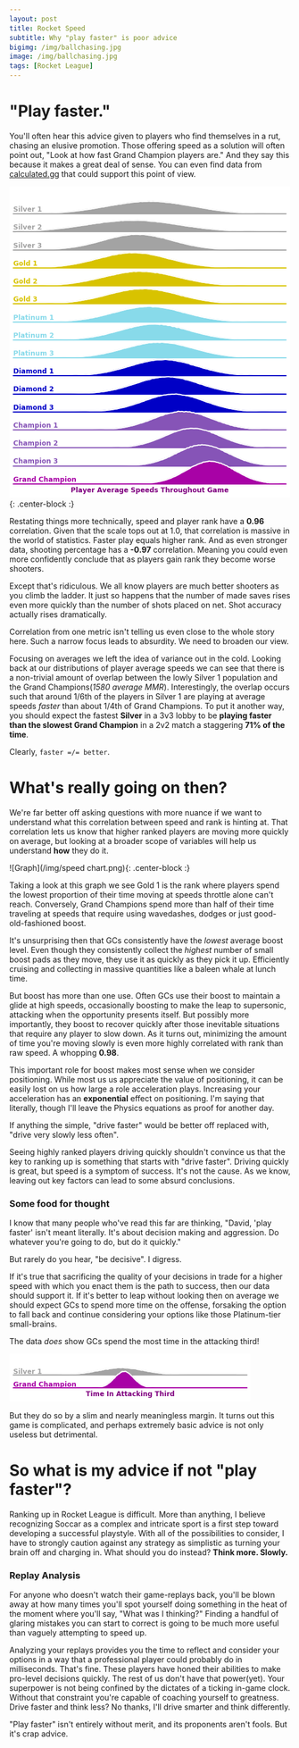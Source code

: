 ```yaml
---
layout: post
title: Rocket Speed
subtitle: Why "play faster" is poor advice
bigimg: /img/ballchasing.jpg
image: /img/ballchasing.jpg
tags: [Rocket League]
---
```


# "Play faster."
You'll often hear this advice given to players who find themselves in a rut, chasing an elusive promotion. Those offering speed as a solution will often point out, "Look at how fast Grand Champion players are." And they say this because it makes a great deal of sense. You can even find data from [calculated.gg](http://calculated.gg/) that could support this point of view.

![Graph](/img/speeds.png){: .center-block :}


Restating things more technically, speed and player rank have a **0.96** correlation. Given that the scale tops out at 1.0, that correlation is massive in the world of statistics. Faster play equals higher rank. And as even stronger data, shooting percentage has a **-0.97** correlation. Meaning you could even more confidently conclude that as players gain rank they become worse shooters.  

Except that's ridiculous. We all know players are much better shooters as you climb the ladder. It just so happens that the number of made saves rises even more quickly than the number of shots placed on net. Shot accuracy actually rises dramatically. 

Correlation from one metric isn't telling us even close to the whole story here. Such a narrow focus leads to absurdity. We need to broaden our view.

Focusing on averages we left the idea of variance out in the cold. Looking back at our distributions of player average speeds we can see that there is a non-trivial amount of overlap between the lowly Silver 1 population and the Grand Champions(*1580 average MMR*). Interestingly, the overlap occurs such that around 1/6th of the players in Silver 1 are playing at average speeds *faster* than about 1/4th of Grand Champions. To put it another way, you should expect the fastest **Silver** in a 3v3 lobby to be **playing faster than the slowest Grand Champion** in a 2v2 match a staggering **71% of the time**.

Clearly, `faster =/= better`.

# What's really going on then?
We're far better off asking questions with more nuance if we want to understand what this correlation between speed and rank is hinting at. That correlation lets us know that higher ranked players are moving more quickly on average, but looking at a broader scope of variables will help us understand **how** they do it. 

![Graph](/img/speed chart.png){: .center-block :}

Taking a look at this graph we see Gold 1 is the rank where players spend the lowest proportion of their time moving at speeds throttle alone can't reach. Conversely, Grand Champions spend more than half of their time traveling at speeds that require using wavedashes, dodges or just good-old-fashioned boost. 

It's unsurprising then that GCs consistently have the *lowest* average boost level. Even though they consistently collect the *highest* number of small boost pads as they move, they use it as quickly as they pick it up. Efficiently cruising and collecting in massive quantities like a baleen whale at lunch time.

But boost has more than one use. Often GCs use their boost to maintain a glide at high speeds, occasionally boosting to make the leap to supersonic, attacking when the opportunity presents itself. But possibly more importantly, they boost to recover quickly after those inevitable situations that require any player to slow down. As it turns out, minimizing the amount of time you're moving slowly is even more highly correlated with rank than raw speed. A whopping **0.98**.

This important role for boost makes most sense when we consider positioning. While most us us appreciate the value of positioning, it can be easily lost on us how large a role acceleration plays. Increasing your acceleration has an **exponential** effect on positioning. I'm saying that literally, though I'll leave the Physics equations as proof for another day.

If anything the simple, "drive faster" would be better off replaced with, "drive very slowly less often".

Seeing highly ranked players driving quickly shouldn't convince us that the key to ranking up is something that starts with "drive faster". Driving quickly is great, but speed is a symptom of success. It's not the cause. As we know, leaving out key factors can lead to some absurd conclusions.

### Some food for thought

I know that many people who've read this far are thinking, "David, 'play faster' isn't meant literally. It's about decision making and aggression. Do whatever you're going to do, but do it quickly."

But rarely do you hear, "be decisive". I digress.

If it's true that sacrificing the quality of your decisions in trade for a higher speed with which you enact them is the path to success, then our data should support it. If it's better to leap without looking then on average we should expect GCs to spend more time on the offense, forsaking the option to fall back and continue considering your options like those Platinum-tier small-brains.

The data *does* show GCs spend the most time in the attacking third! 

![Graph](/img/attacking_third.png)

But they do so by a slim and nearly meaningless margin. It turns out this game is complicated, and perhaps extremely basic advice is not only useless but detrimental.

# So what is my advice if not "play faster"?
Ranking up in Rocket League is difficult. More than anything, I believe recognizing Soccar as a complex and intricate sport is a first step toward developing a successful playstyle. With all of the possibilities to consider, I have to strongly caution against any strategy as simplistic as turning your brain off and charging in. What should you do instead? **Think more. Slowly.**

### Replay Analysis

For anyone who doesn't watch their game-replays back, you'll be blown away at how many times you'll spot yourself doing something in the heat of the moment where you'll say, "What was I thinking?" Finding a handful of glaring mistakes you can start to correct is going to be much more useful than vaguely attempting to speed up. 

Analyzing your replays provides you the time to reflect and consider your options in a way that a professional player could probably do in milliseconds. That's fine. These players have honed their abilities to make pro-level decisions quickly. The rest of us don't have that power(yet). Your superpower is not being confined by the dictates of a ticking in-game clock. Without that constraint you're capable of coaching yourself to greatness. Drive faster and think less? No thanks, I'll drive smarter and think differently. 

"Play faster" isn't entirely without merit, and its proponents aren't fools. But it's crap advice.
